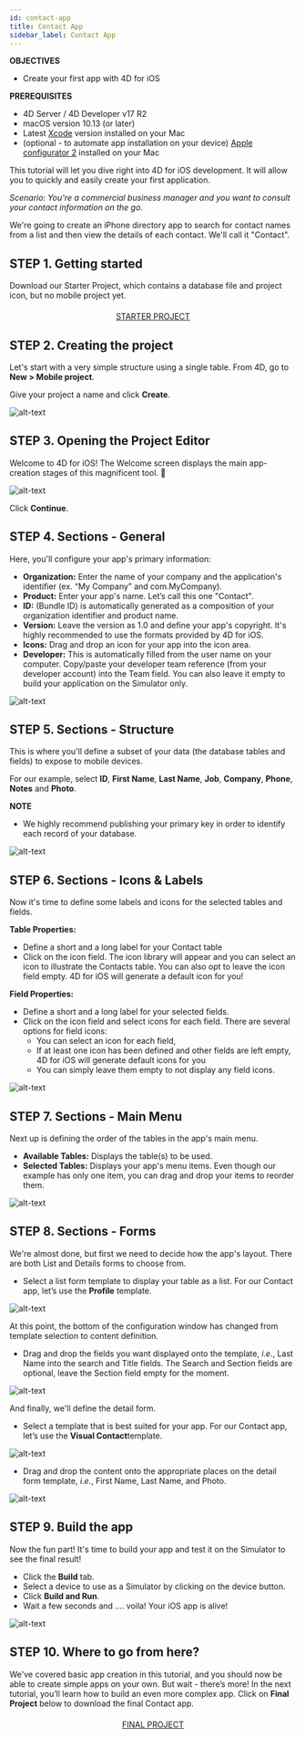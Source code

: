 ```yaml
---
id: contact-app
title: Contact App
sidebar_label: Contact App
---
```


<div markdown="1" class = "objectives">
<b>OBJECTIVES</b>

* Create your first app with 4D for iOS
</div>

<div markdown="1" class = "prerequisites">
<b>PREREQUISITES</b>

* 4D Server / 4D Developer v17 R2
* macOS version 10.13 (or later)
* Latest [Xcode](https://itunes.apple.com/us/app/xcode/id497799835) version installed on your Mac
* (optional - to automate app installation on your device) [Apple configurator 2](https://itunes.apple.com/us/app/apple-configurator-2/id1037126344) installed on your Mac
</div>


This tutorial will let you dive right into 4D for iOS development. It will allow you to quickly and easily create your first application.

<i>Scenario: You're a commercial business manager and you want to consult your contact information on the go.</i>

We're going to create an iPhone directory app to search for contact names from a list and then view the details of each contact. We'll call it "Contact". 

## STEP 1. Getting started
Download our Starter Project, which contains a database file and project icon, but no mobile project yet.

<div markdown="1" style="text-align: center; margin-top: 20px">
<a class="button"
href="../assets/contact-app/ContactStarter.zip">STARTER PROJECT</a>
</div>


 

## STEP 2. Creating the project

Let's start with a very simple structure using a single table. From 4D, go to <b>New > Mobile project</b>.

Give your project a name and click <b>Create</b>.

![alt-text](assets/contact-app/Project-creation-4D-for-iOS.png)


## STEP 3. Opening the Project Editor

Welcome to 4D for iOS! The Welcome screen displays the main app-creation stages of this magnificent tool. 🙂

![alt-text](assets/contact-app/Welcome-Screen-4D-for-iOS.png)

Click <b>Continue</b>.


## STEP 4. Sections - General

Here, you'll configure your app's primary information:

* <b>Organization:</b> Enter the name of your company and the application's identifier (ex. “My Company” and com.MyCompany).
* <b>Product:</b> Enter your app's name. Let’s call this one "Contact".
* <b>ID:</b> (Bundle ID) is automatically generated as a composition of your organization identifier and product name.
* <b>Version:</b> Leave the version as 1.0 and define your app's copyright. It's highly recommended to use the formats provided by 4D for iOS.
* <b>Icons:</b> Drag and drop an icon for your app into the icon area.
* <b>Developer:</b> This is automatically filled from the user name on your computer. Copy/paste your developer team reference (from your developer account) into the Team field. You can also leave it empty to build your application on the Simulator only.

![alt-text](assets/contact-app/Contact-app-general-section-4D-for-iOS.png)


## STEP 5. Sections - Structure

This is where you'll define a subset of your data (the database tables and fields) to expose to mobile devices.

For our example, select <b>ID</b>, <b>First Name</b>, <b>Last Name</b>, <b>Job</b>, <b>Company</b>, <b>Phone</b>, <b>Notes</b> and <b>Photo</b>.

<div markdown="1" class = "tips">
<b>NOTE</b>

* We highly recommend publishing your primary key in order to identify each record of your database.
</div>

![alt-text](assets/contact-app/Contact-app-structure-section-4D-for-iOS.png)

## STEP 6. Sections - Icons & Labels

Now it's time to define some labels and icons for the selected tables and fields.

<b>Table Properties:</b>
* Define a short and a long label for your Contact table
* Click on the icon field. The icon library will appear and you can select an icon to illustrate the Contacts table.
You can also opt to leave the icon field empty. 4D for iOS will generate a default icon for you!

<b>Field Properties:</b>
* Define a short and a long label for your selected fields.
* Click on the icon field and select icons for each field. There are several options for field icons:
	* You can select an icon for each field,
	* If at least one icon has been defined and other fields are left empty, 4D for iOS will generate default icons for you
	* You can simply leave them empty to not display any field icons. 

![alt-text](assets/contact-app/Contact-app-icons-labels-section-4D-for-iOS.png)

## STEP 7. Sections - Main Menu

Next up is defining the order of the tables in the app's main menu.

* <b>Available Tables:</b> Displays the table(s) to be used.
* <b>Selected Tables:</b> Displays your app's menu items. Even though our example has only one item, you can drag and drop your items to reorder them.

![alt-text](assets/contact-app/Contact-app-main-menu-section-4D-for-iOS.png)

## STEP 8. Sections - Forms

We're almost done, but first we need to decide how the app's layout. There are both List and Details forms to choose from.

* Select a list form template to display your table as a list. For our Contact app, let’s use the <b>Profile</b> template.

![alt-text](assets/contact-app/ListformTemplate-form-section-4D-for-iOS.png)

 
At this point, the bottom of the configuration window has changed from template selection to content definition.
 
* Drag and drop the fields you want displayed onto the template, <i>i.e.</i>, Last Name into the search and Title fields. The Search and Section fields are optional, leave the Section field empty for the moment.

![alt-text](assets/contact-app/ListformContent-form-section-4D-for-iOS.png)

And finally, we'll define the detail form. 
* Select a template that is best suited for your app. For our Contact app, let’s use the <b>Visual Contact</b>template.

![alt-text](assets/contact-app/DetailformTemplate-form-section-4D-for-iOS.png)


* Drag and drop the content onto the appropriate places on the detail form template, <i>i.e.</i>, First Name, Last Name, and Photo.

![alt-text](assets/contact-app/DetailformContent-form-section-4D-for-iOS.png)


## STEP 9. Build the app

Now the fun part! It's time to build your app and test it on the Simulator to see the final result!

* Click the <b>Build</b> tab.
* Select a device to use as a Simulator by clicking on the device button.
* Click  <b>Build and Run</b>.
* Wait a few seconds and …. voila! Your iOS app is alive!

![alt-text](assets/contact-app/Build-the-app-simulator.png)


## STEP 10. Where to go from here?

We've covered basic app creation in this tutorial, and you should now be able to create simple apps on your own. But wait - there’s more! In the next tutorial, you’ll learn how to build an even more complex app.
Click on <b>Final Project</b> below to download the final Contact app.


<div markdown="1" style="text-align: center; margin-top: 20px">
<a class="button"
href="../assets/contact-app/ContactFinal.zip">FINAL PROJECT</a>
</div>

